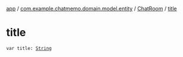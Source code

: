 [app](../../index.md) / [com.example.chatmemo.domain.model.entity](../index.md) / [ChatRoom](index.md) / [title](./title.md)

# title

`var title: `[`String`](https://kotlinlang.org/api/latest/jvm/stdlib/kotlin/-string/index.html)